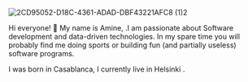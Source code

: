 
![2CD95052-D18C-4361-ADAD-DBF43221AFC8 (1)2](https://user-images.githubusercontent.com/58664810/228898657-46e37a4a-3d7c-495e-9fa3-44245a672249.jpg)

Hi everyone! 👋
My name is Amine, .I am passionate about Software development and data-driven technologies. In my spare time you will probably find me doing sports or building fun (and partially useless) software programs.

I was born in Casablanca, I currently live in Helsinki .
